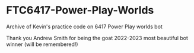 # FTC6417-Power-Play-Worlds
Archive of Kevin's practice code on 6417 Power Play worlds bot

Thank you Andrew Smith for being the goat
2022-2023 most beautiful bot winner (will be remembered!)
